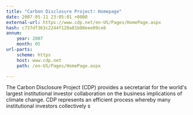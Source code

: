 ```yaml
---
title: "Carbon Disclosure Project: Homepage"
date: 2007-05-11 23:05:01 +0000
external-url: https://www.cdp.net/en-US/Pages/HomePage.aspx
hash: c737df363c2244f120a81b08eee09ce6
annum:
    year: 2007
    month: 05
url-parts:
    scheme: https
    host: www.cdp.net
    path: /en-US/Pages/HomePage.aspx

---
```


The Carbon Disclosure Project (CDP) provides a secretariat for the world's largest institutional investor collaboration on the business implications of climate change. CDP represents an efficient process whereby many institutional investors collectively s
